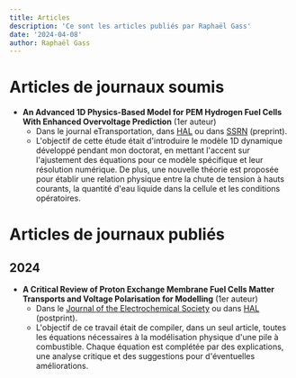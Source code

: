 ```yaml
---
title: Articles
description: 'Ce sont les articles publiés par Raphaël Gass'
date: '2024-04-08'
author: Raphaël Gass
---
```

	
# Articles de journaux soumis
- **An Advanced 1D Physics-Based Model for PEM Hydrogen Fuel Cells With Enhanced Overvoltage Prediction** (1er auteur)
	- Dans le journal eTransportation, dans [HAL](https://hal.science/hal-04530852) ou dans [SSRN](http://dx.doi.org/10.2139/ssrn.4812343) (preprint).
	- L'objectif de cette étude était d'introduire le modèle 1D dynamique développé pendant mon doctorat, en mettant l'accent sur l'ajustement des équations pour ce modèle spécifique et leur résolution numérique. De plus, une nouvelle théorie est proposée pour établir une relation physique entre la chute de tension à hauts courants, la quantité d'eau liquide dans la cellule et les conditions opératoires.
	
# Articles de journaux publiés
## 2024
- **A Critical Review of Proton Exchange Membrane Fuel Cells Matter Transports and Voltage Polarisation for Modelling** (1er auteur)
	- Dans le [Journal of the Electrochemical Society](https://doi.org/10.1149/1945-7111/ad305a) ou dans [HAL](https://hal.science/hal-04493419) (postprint).
	- L'objectif de ce travail était de compiler, dans un seul article, toutes les équations nécessaires à la modélisation physique d'une pile à combustible. Chaque équation est complétée par des explications, une analyse critique et des suggestions pour d'éventuelles améliorations.

